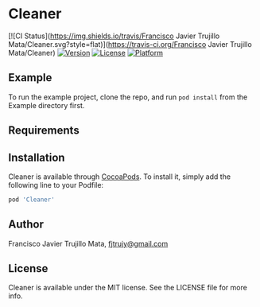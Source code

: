 # Cleaner

[![CI Status](https://img.shields.io/travis/Francisco Javier Trujillo Mata/Cleaner.svg?style=flat)](https://travis-ci.org/Francisco Javier Trujillo Mata/Cleaner)
[![Version](https://img.shields.io/cocoapods/v/Cleaner.svg?style=flat)](https://cocoapods.org/pods/Cleaner)
[![License](https://img.shields.io/cocoapods/l/Cleaner.svg?style=flat)](https://cocoapods.org/pods/Cleaner)
[![Platform](https://img.shields.io/cocoapods/p/Cleaner.svg?style=flat)](https://cocoapods.org/pods/Cleaner)

## Example

To run the example project, clone the repo, and run `pod install` from the Example directory first.

## Requirements

## Installation

Cleaner is available through [CocoaPods](https://cocoapods.org). To install
it, simply add the following line to your Podfile:

```ruby
pod 'Cleaner'
```

## Author

Francisco Javier Trujillo Mata, fjtrujy@gmail.com

## License

Cleaner is available under the MIT license. See the LICENSE file for more info.
